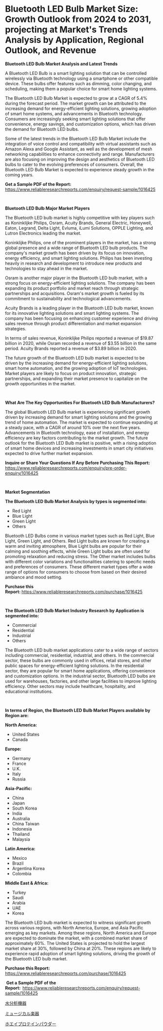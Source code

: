 <p><h1>Bluetooth LED Bulb Market Size: Growth Outlook from 2024 to 2031, projecting at Market's Trends Analysis by Application, Regional Outlook, and Revenue</h1></p><p><strong>Bluetooth LED Bulb Market Analysis and Latest Trends</strong></p>
<p><p>A Bluetooth LED Bulb is a smart lighting solution that can be controlled wirelessly via Bluetooth technology using a smartphone or other compatible device. These bulbs offer features such as dimming, color changing, and scheduling, making them a popular choice for smart home lighting systems.</p><p>The Bluetooth LED Bulb Market is expected to grow at a CAGR of 5.4% during the forecast period. The market growth can be attributed to the increasing demand for energy-efficient lighting solutions, growing adoption of smart home systems, and advancements in Bluetooth technology. Consumers are increasingly seeking smart lighting solutions that offer convenience, energy savings, and customization options, which has driven the demand for Bluetooth LED bulbs.</p><p>Some of the latest trends in the Bluetooth LED Bulb Market include the integration of voice control and compatibility with virtual assistants such as Amazon Alexa and Google Assistant, as well as the development of mesh networking capabilities to enhance connectivity and range. Manufacturers are also focusing on improving the design and aesthetics of Bluetooth LED bulbs to cater to the evolving preferences of consumers. Overall, the Bluetooth LED Bulb Market is expected to experience steady growth in the coming years.</p></p>
<p><strong>Get a Sample PDF of the Report:&nbsp;</strong> <a href="https://www.reliableresearchreports.com/enquiry/request-sample/1016425">https://www.reliableresearchreports.com/enquiry/request-sample/1016425</a></p>
<p>&nbsp;</p>
<p><strong>Bluetooth LED Bulb Major Market Players</strong></p>
<p><p>The Bluetooth LED bulb market is highly competitive with key players such as Koninklijke Philips, Osram, Acuity Brands, General Electric, Honeywell, Eaton, Legrand, Delta Light, Evluma, iLumi Solutions, OPPLE Lighting, and Lutron Electronics leading the market.</p><p>Koninklijke Philips, one of the prominent players in the market, has a strong global presence and a wide range of Bluetooth LED bulb products. The company's market growth has been driven by its focus on innovation, energy efficiency, and smart lighting solutions. Philips has been investing heavily in research and development to introduce new products and technologies to stay ahead in the market.</p><p>Osram is another major player in the Bluetooth LED bulb market, with a strong focus on energy-efficient lighting solutions. The company has been expanding its product portfolio and market reach through strategic partnerships and acquisitions. Osram's market growth is fueled by its commitment to sustainability and technological advancements.</p><p>Acuity Brands is a leading player in the Bluetooth LED bulb market, known for its innovative lighting solutions and smart lighting systems. The company has been focusing on enhancing customer experience and driving sales revenue through product differentiation and market expansion strategies.</p><p>In terms of sales revenue, Koninklijke Philips reported a revenue of $19.87 billion in 2020, while Osram recorded a revenue of $3.55 billion in the same period. Acuity Brands reported a revenue of $3.89 billion in 2020.</p><p>The future growth of the Bluetooth LED bulb market is expected to be driven by the increasing demand for energy-efficient lighting solutions, smart home automation, and the growing adoption of IoT technologies. Market players are likely to focus on product innovation, strategic partnerships, and expanding their market presence to capitalize on the growth opportunities in the market.</p></p>
<p>&nbsp;</p>
<p><strong>What Are The Key Opportunities For Bluetooth LED Bulb Manufacturers?</strong></p>
<p><p>The global Bluetooth LED Bulb market is experiencing significant growth driven by increasing demand for smart lighting solutions and the growing trend of home automation. The market is expected to continue expanding at a steady pace, with a CAGR of around 10% over the next five years. Advancements in Bluetooth technology, ease of installation, and energy efficiency are key factors contributing to the market growth. The future outlook for the Bluetooth LED Bulb market is positive, with a rising adoption of smart home devices and increasing investments in smart city initiatives expected to drive further market expansion.</p></p>
<p><strong>Inquire or Share Your Questions If Any Before Purchasing This Report:</strong> <a href="https://www.reliableresearchreports.com/enquiry/pre-order-enquiry/1016425">https://www.reliableresearchreports.com/enquiry/pre-order-enquiry/1016425</a></p>
<p>&nbsp;</p>
<p><strong>Market Segmentation</strong></p>
<p><strong>The Bluetooth LED Bulb Market Analysis by types is segmented into:</strong></p>
<p><ul><li>Red Light</li><li>Blue Light</li><li>Green Light</li><li>Others</li></ul></p>
<p><p>Bluetooth LED Bulbs come in various market types such as Red Light, Blue Light, Green Light, and Others. Red Light bulbs are known for creating a warm and inviting atmosphere, Blue Light bulbs are popular for their calming and soothing effects, while Green Light bulbs are often used for promoting relaxation and reducing stress. The Other market includes bulbs with different color variations and functionalities catering to specific needs and preferences of consumers. These different market types offer a wide range of options for consumers to choose from based on their desired ambiance and mood setting.</p></p>
<p><strong>Purchase this Report:&nbsp;</strong><a href="https://www.reliableresearchreports.com/purchase/1016425">https://www.reliableresearchreports.com/purchase/1016425</a></p>
<p>&nbsp;</p>
<p><strong>The Bluetooth LED Bulb Market Industry Research by Application is segmented into:</strong></p>
<p><ul><li>Commercial</li><li>Residential</li><li>Industrial</li><li>Others</li></ul></p>
<p><p>The Bluetooth LED bulb market applications cater to a wide range of sectors including commercial, residential, industrial, and others. In the commercial sector, these bulbs are commonly used in offices, retail stores, and other public spaces for energy-efficient lighting solutions. In the residential sector, they are popular for smart home applications, offering convenience and customization options. In the industrial sector, Bluetooth LED bulbs are used for warehouses, factories, and other large facilities to improve lighting efficiency. Other sectors may include healthcare, hospitality, and educational institutions.</p></p>
<p>&nbsp;</p>
<p><strong>In terms of Region, the Bluetooth LED Bulb Market Players available by Region are:</strong></p>
<p>
    <p> <strong> North America: </strong>
        <ul>
            <li>United States</li>
            <li>Canada</li>
        </ul>
        </p> 
    <p> <strong> Europe: </strong>
        <ul>
            <li>Germany</li>
            <li>France</li>
            <li>U.K.</li>
            <li>Italy</li>
            <li>Russia</li>
        </ul>
        </p> 
    <p> <strong> Asia-Pacific: </strong>
        <ul>
            <li>China</li>
            <li>Japan</li>
            <li>South Korea</li>
            <li>India</li>
            <li>Australia</li>
            <li>China Taiwan</li>
            <li>Indonesia</li>
            <li>Thailand</li>
            <li>Malaysia</li>
        </ul>
        </p> 
    <p> <strong> Latin America: </strong>
        <ul>
            <li>Mexico</li>
            <li>Brazil</li>
            <li>Argentina Korea</li>
            <li>Colombia</li>
        </ul>
        </p> 
    <p> <strong> Middle East & Africa: </strong>
        <ul>
            <li>Turkey</li>
            <li>Saudi</li>
            <li>Arabia</li>
            <li>UAE</li>
            <li>Korea</li>
        </ul>
    </p>
    </p>
<p><p>The Bluetooth LED bulb market is expected to witness significant growth across various regions, with North America, Europe, and Asia Pacific emerging as key markets. Among these regions, North America and Europe are expected to dominate the market, with a combined market share of approximately 60%. The United States is projected to hold the largest market share at 30%, followed by China at 20%. These regions are likely to experience rapid adoption of smart lighting solutions, driving the growth of the Bluetooth LED bulb market.</p></p>
<p><strong>Purchase this Report: </strong><a href="https://www.reliableresearchreports.com/purchase/1016425">https://www.reliableresearchreports.com/purchase/1016425</a></p>
<p>&nbsp;<strong>Get a Sample PDF of the Report:&nbsp;&nbsp;</strong><a href="https://www.reliableresearchreports.com/enquiry/request-sample/1016425">https://www.reliableresearchreports.com/enquiry/request-sample/1016425</a></p>
<p><strong></strong></p>
<p><p><a href="https://github.com/lily-u-genius/Market-Research-Report-List-1/blob/main/96440318647.md">水分析機器</a></p><p><a href="https://github.com/sghwr779811674/Market-Research-Report-List-1/blob/main/19711938648.md">ミュージカル楽器</a></p><p><a href="https://github.com/dandier2003/Market-Research-Report-List-1/blob/main/71985688649.md">ホエイプロテインパウダー</a></p></p>
